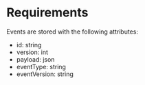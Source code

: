# Requirements
Events are stored with the following attributes:
- id: string
- version: int
- payload: json
- eventType: string
- eventVersion: string